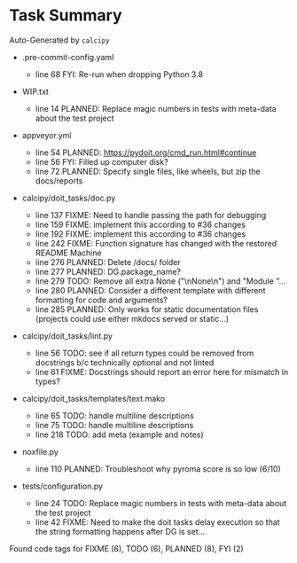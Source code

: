 # Task Summary

Auto-Generated by `calcipy`

- .pre-commit-config.yaml
    - line  68     FYI: Re-run when dropping Python 3.8

- WIP.txt
    - line  14 PLANNED: Replace magic numbers in tests with meta-data about the test project

- appveyor.yml
    - line  54 PLANNED: https://pydoit.org/cmd_run.html#continue
    - line  56     FYI: Filled up computer disk?
    - line  72 PLANNED: Specify single files, like wheels, but zip the docs/reports

- calcipy/doit_tasks/doc.py
    - line 137   FIXME: Need to handle passing the path for debugging
    - line 159   FIXME: implement this according to #36 changes
    - line 192   FIXME: implement this according to #36 changes
    - line 242   FIXME: Function signature has changed with the restored README Machine
    - line 276 PLANNED: Delete /docs/ folder
    - line 277 PLANNED: DG.package_name?
    - line 279    TODO: Remove all extra None ("\nNone\n") and "Module "...
    - line 280 PLANNED: Consider a different template with different formatting for code and arguments?
    - line 285 PLANNED: Only works for static documentation files (projects could use either mkdocs served or static...)

- calcipy/doit_tasks/lint.py
    - line  56    TODO: see if all return types could be removed from docstrings b/c technically optional and not linted
    - line  61   FIXME: Docstrings should report an error here for mismatch in types?

- calcipy/doit_tasks/templates/text.mako
    - line  65    TODO: handle multiline descriptions
    - line  75    TODO: handle multiline descriptions
    - line 218    TODO: add meta (example and notes)

- noxfile.py
    - line 110 PLANNED: Troubleshoot why pyroma score is so low (6/10)

- tests/configuration.py
    - line  24    TODO: Replace magic numbers in tests with meta-data about the test project
    - line  42   FIXME: Need to make the doit tasks delay execution so that the string formatting happens after DG is set...

Found code tags for FIXME (6), TODO (6), PLANNED (8), FYI (2)

<!-- calcipy:skip_tags -->
